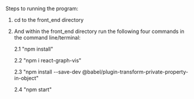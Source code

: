 Steps to running the program:

1. cd to the front_end directory

2. And within the front_end directory run the following four commands in the command line/terminal:

    2.1 "npm install"

    2.2 "npm i react-graph-vis"

    2.3 "npm install --save-dev @babel/plugin-transform-private-property-in-object"

    2.4 "npm start"